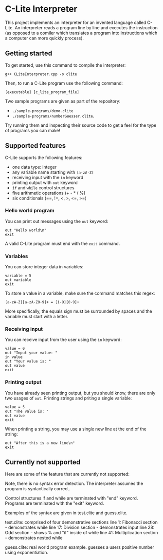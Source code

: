 # C-Lite Interpreter
This project implements an interpreter for an invented language called C-Lite. An interpreter reads a program line by line and executes the instruction (as opposed to a comiler which translates a program into instructions which a computer can more quickly process).

## Getting started
To get started, use this command to compile the interpreter:

```
g++ CLiteInterpreter.cpp -o clite
```

Then, to run a C-Lite program use the following command:

```
[executable] [c_lite_program_file]
```

Two sample programs are given as part of the repository:
- `./sample-programs/demo.clite`
- `./sample-programs/numberGuesser.clite`.

Try running them and inspecting their source code to get a feel for the type of programs you can make!

## Supported features
C-Lite supports the following features:
- one data type: integer
- any variable name starting with `[a-zA-Z]`
- receiving input with the `in` keyword
- printing output with `out` keyword
- `if` and `while` control structures
- five arithmetic operations (+ - * / %)
- six conditionals (==, !=, <, >, <=, >=)

### Hello world program
You can print out messages using the `out` keyword:

```
out "Hello world\n"
exit
```

A valid C-Lite program must end with the `exit` command.

### Variables
You can store integer data in variables:

```
variable = 5
out variable
exit
```

To store a value in a variable, make sure the command matches this regex:
```
[a-zA-Z][a-zA-Z0-9]+ = [1-9][0-9]+
```
More specifically, the equals sign must be surrounded by spaces and the variable must start with a letter.

### Receiving input
You can receive input from the user using the `in` keyword:

```
value = 0
out "Input your value: "
in value
out "Your value is: "
out value
exit
```

### Printing output
You have already seen printing output, but you should know, there are only two usages of `out`. Printing strings and priting a single variable:

```
value = 5
out "The value is: "
out value
exit
```

When printing a string, you may use a single new line at the end of the string:

```
out "After this is a new line\n"
exit
```

## Currently not supported
Here are some of the feature that are currently not supported:

Note, there is no syntax error detection. The interpreter
assumes the program is syntactically correct.

Control structures if and while are terminated with "end"
keyword. Programs are terminated with the "exit" keyword.

Examples of the syntax are given in test.clite and guess.clite.

test.clite: comprised of four demonstrative sections
  line  1: Fibonacci section - demonstrates while
  line 17: Division section - demonstrates input
  line 28: Odd section - shows % and "if" inside of while
  line 41: Multiplication section - demonstrates nested while

guess.clite: real world program example. guesses a users
  positive number using exponentiation.
